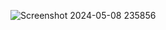 ![Screenshot 2024-05-08 235856](https://github.com/vomann21/JavascriptProjects/assets/113932624/bf794306-4350-4cf9-a468-5d576ca8db02)
